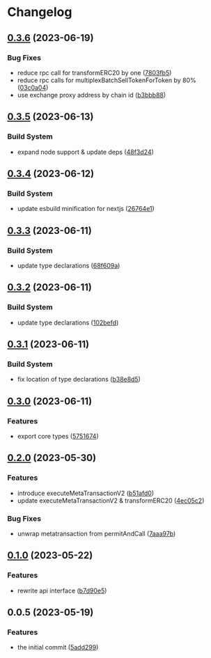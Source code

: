 # Changelog

## [0.3.6](https://github.com/0xProject/0x-parser/compare/v0.3.5...v0.3.6) (2023-06-19)


### Bug Fixes

* reduce rpc call for transformERC20 by one ([7803fb5](https://github.com/0xProject/0x-parser/commit/7803fb5d617811452091dbd1be43241f446a0b2b))
* reduce rpc calls for multiplexBatchSellTokenForToken by 80% ([03c0a04](https://github.com/0xProject/0x-parser/commit/03c0a0411567d0330b6e94fbc09e42799ed1252f))
* use exchange proxy address by chain id ([b3bbb88](https://github.com/0xProject/0x-parser/commit/b3bbb88c2f866c04090144c7081ae24e04c61f93))

## [0.3.5](https://github.com/0xProject/0x-parser/compare/v0.3.4...v0.3.5) (2023-06-13)


### Build System

* expand node support & update deps ([48f3d24](https://github.com/0xProject/0x-parser/commit/48f3d24616172a8c435a847c3e70952a15cf2563))

## [0.3.4](https://github.com/0xProject/0x-parser/compare/v0.3.3...v0.3.4) (2023-06-12)


### Build System

* update esbuild minification for nextjs ([26764e1](https://github.com/0xProject/0x-parser/commit/26764e1cbb7fb0dce5a14052ac02f0feafb13017))

## [0.3.3](https://github.com/0xProject/0x-parser/compare/v0.3.2...v0.3.3) (2023-06-11)


### Build System

* update type declarations ([68f609a](https://github.com/0xProject/0x-parser/commit/68f609adb15e4e1c3f54b5a79ae2d97d804d318f))

## [0.3.2](https://github.com/0xProject/0x-parser/compare/v0.3.1...v0.3.2) (2023-06-11)


### Build System

* update type declarations ([102befd](https://github.com/0xProject/0x-parser/commit/102befd82bdc904a0be0ebe0e63506bf9bfaa3d5))

## [0.3.1](https://github.com/0xProject/0x-parser/compare/v0.3.0...v0.3.1) (2023-06-11)


### Build System

* fix location of type declarations ([b38e8d5](https://github.com/0xProject/0x-parser/commit/b38e8d5bb637ad18fb04a00ae45f2c35877e154d))

## [0.3.0](https://github.com/0xProject/0x-parser/compare/v0.2.0...v0.3.0) (2023-06-11)


### Features

* export core types ([5751674](https://github.com/0xProject/0x-parser/commit/5751674a15ba2d7e4f037e44bf6dc4235e830e01))

## [0.2.0](https://github.com/0xProject/0x-parser/compare/v0.1.0...v0.2.0) (2023-05-30)


### Features

* introduce executeMetaTransactionV2 ([b51afd0](https://github.com/0xProject/0x-parser/commit/b51afd0f3b9116b2b19b742781e9b0d4e5ac1df6))
* update executeMetaTransactionV2 &  transformERC20 ([4ec05c2](https://github.com/0xProject/0x-parser/commit/4ec05c251489d4e13a56329a99cd5d94588a8fb7))


### Bug Fixes

* unwrap metatransaction from permitAndCall ([7aaa97b](https://github.com/0xProject/0x-parser/commit/7aaa97b4d6d5a23173223f0bc78dab31e4737781))

## [0.1.0](https://github.com/0xProject/0x-parser/compare/v0.0.5...v0.1.0) (2023-05-22)


### Features

* rewrite api interface ([b7d90e5](https://github.com/0xProject/0x-parser/commit/b7d90e5a975af857110361d2aea403dc1d1e38a7))

## 0.0.5 (2023-05-19)


### Features

* the initial commit ([5add299](https://github.com/0xProject/0x-parser/commit/5add29978a6192937a0f9e357381c2e676cc6397))
